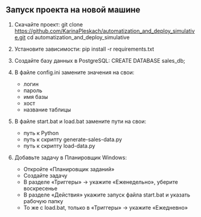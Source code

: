
## Запуск проекта на новой машине

1. Скачайте проект:
   git clone https://github.com/KarinaPleskach/automatization_and_deploy_simulative.git
   cd automatization_and_deploy_simulative

2. Установите зависимости:
    pip install -r requirements.txt

3. Создайте базу данных в PostgreSQL:
    CREATE DATABASE sales_db;

4. В файле config.ini замените значения на свои:
    - логин
    - пароль
    - имя базы
    - хост
    - название таблицы

5. В файле start.bat и load.bat замените пути на свои:
    - путь к Python
    - путь к скрипту generate-sales-data.py
    - путь к скрипту load-data.py

6. Добавьте задачу в Планировщик Windows:
    - Откройте «Планировщик заданий»
    - Создайте задачу
    - В разделе «Триггеры» → укажите «Еженедельно», уберите воскресенье
    - В разделе «Действия» укажите запуск файла start.bat и указать рабочую папку
    - То же с load.bat, только в «Триггеры» → укажите «Ежедневно»
